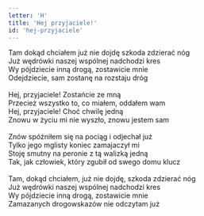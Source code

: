 ```yaml
---
letter: 'H'
title: 'Hej przyjaciele!'
id: 'hej-przyjaciele'
---
```


Tam dokąd chciałem już nie dojdę szkoda zdzierać nóg <br/>
Już wędrówki naszej wspólnej nadchodzi kres <br/>
Wy pójdziecie inną drogą, zostawicie mnie <br/>
Odejdziecie, sam zostanę na rozstaju dróg <br/>
<br/>
Hej, przyjaciele! Zostańcie ze mną <br/>
Przecież wszystko to, co miałem, oddałem wam <br/>
Hej, przyjaciele! Choć chwilę jedną <br/>
Znowu w życiu mi nie wyszło, znowu jestem sam <br/>
<br/>
Znów spóźniłem się na pociąg i odjechał już <br/>
Tylko jego mglisty koniec zamajaczył mi <br/>
Stoję smutny na peronie z tą walizką jedną <br/>
Tak, jak człowiek, który zgubił od swego domu klucz <br/>
<br/>
Tam, dokąd chciałem, już nie dojdę, szkoda zdzierać nóg <br/>
Już wędrówki naszej wspólnej nadchodzi kres <br/>
Wy pójdziecie inną drogą, zostawicie mnie <br/>
Zamazanych drogowskazów nie odczytam już